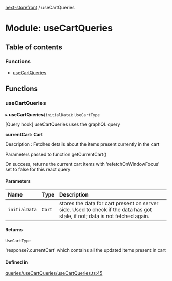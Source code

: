 [next-storefront](../README.md) / useCartQueries

# Module: useCartQueries

## Table of contents

### Functions

- [useCartQueries](useCartQueries.md#usecartqueries)

## Functions

### useCartQueries

▸ **useCartQueries**(`initialData`): `UseCartType`

[Query hook] useCartQueries uses the graphQL query

<b>currentCart: Cart</b>

Description : Fetches details about the items present currently in the cart

Parameters passed to function getCurrentCart()

On success, returns the current cart items with 'refetchOnWindowFocus' set to false for this react query

#### Parameters

| Name          | Type   | Description                                                                                                                  |
| :------------ | :----- | :--------------------------------------------------------------------------------------------------------------------------- |
| `initialData` | `Cart` | stores the data for cart present on server side. Used to check if the data has got stale, if not; data is not fetched again. |

#### Returns

`UseCartType`

'response?.currentCart' which contains all the updated items present in cart

#### Defined in

[queries/useCartQueries/useCartQueries.ts:45](https://github.com/KiboSoftware/nextjs-storefront/blob/973d553/hooks/queries/useCartQueries/useCartQueries.ts#L45)
